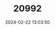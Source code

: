 ---
title: "20992"
category: "Stygobromus hubbsi"
draft: false
date: 2024-02-22 13:03:50
languages:
  English: ["Malheur Cave Amphipod"]
---